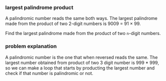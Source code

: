 ### largest palindrome product

A palindromic number reads the same both ways. The largest palindrome made
from the product of two 2-digit numbers is 9009 = 91 × 99.

Find the largest palindrome made from the product of two `n`-digit numbers.

### problem explanation

A palindromic number is the one that when reversed reads the same.
The largest number obtained from product of two 3 digit number
is 999 \* 999, so we can make a loop that starts by producting
the largest number and check if that number is palindromic or not.
